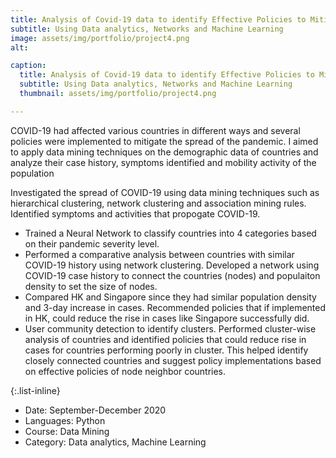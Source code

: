 ```yaml
---
title: Analysis of Covid-19 data to identify Effective Policies to Mitigate COVID-19
subtitle: Using Data analytics, Networks and Machine Learning
image: assets/img/portfolio/project4.png
alt: 

caption:
  title: Analysis of Covid-19 data to identify Effective Policies to Mitigate COVID-19
  subtitle: Using Data analytics, Networks and Machine Learning
  thumbnail: assets/img/portfolio/project4.png

---
```

COVID-19 had affected various countries in different ways and several policies were implemented to mitigate the spread of the pandemic.
I aimed to apply data mining techniques on the demographic data of countries and analyze their case history, symptoms identified and mobility activity of the population

Investigated the spread of COVID-19 using data mining techniques such as hierarchical clustering, network clustering and association mining rules. Identified symptoms and activities that propogate COVID-19. 
- Trained a Neural  Network to classify countries into 4 categories based on their pandemic severity level. 
- Performed a comparative analysis between countries with similar COVID-19 history using network clustering. Developed a network using COVID-19 case history to connect the countries (nodes) and populaiton density to set the size of nodes. 
- Compared HK and Singapore since they had similar population density and 3-day increase in cases. Recommended policies that if implemented in HK, could reduce the rise in cases like Singapore successfully did.
- User community detection to identify clusters. Performed cluster-wise analysis of countries and identified policies that could reduce rise in cases for countries performing poorly in cluster.
This helped identify closely connected countries and suggest policy implementations based on effective policies of node neighbor countries. 

{:.list-inline}
- Date: September-December 2020
- Languages: Python
- Course: Data Mining
- Category: Data analytics, Machine Learning

